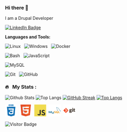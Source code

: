 ### Hi there 👋
I am a Drupal Developer

<!--<p align="center">-->
<a href="https://www.linkedin.com/in/andrew-vtyurin-02391514"><img src="https://img.shields.io/badge/LinkedIn-blue?style=for-the-badge&logo=linkedin&logoColor=white" alt="LinkedIn Badge"></a>
<!--</p>-->

**Languages and Tools:**

![Linux](https://img.shields.io/badge/-Linux?logo=Linux&style=social&label=Linux&color=magenta)&nbsp;&nbsp;
![Windows](https://img.shields.io/badge/-Windows?logo=Windows&style=social&label=Windows&color=magenta)&nbsp;&nbsp;
![Docker](https://img.shields.io/badge/-Docker?logo=Docker&style=social&label=Docker&color=magenta)&nbsp;&nbsp;

![Bash](https://img.shields.io/badge/-Bash?logo=Bash&label=Bash&style=social&color=blue)&nbsp;&nbsp;
![JavaScript](https://img.shields.io/badge/-JavaScript?logo=javascript&style=social&label=JS&color=blue)

![MySQL](https://img.shields.io/badge/-MySQL?logo=mysql&style=social&label=MySQL&color=yellow)&nbsp;&nbsp;

![Git](https://img.shields.io/badge/-Git?logo=git&style=social&label=Git&labelColor=green)&nbsp;&nbsp;
![GitHub](https://img.shields.io/badge/-GitHub?logo=github&style=social&label=GitHub&labelColor=green)&nbsp;&nbsp;

### 🔥 &nbsp; My Stats :
![Github Stats](https://github-readme-stats.vercel.app/api?username=Sutry&count_private=true&show_icons=true&include_all_commits=true)
![Top Langs](https://github-readme-stats.vercel.app/api/top-langs/?username=Sutry&hide=TeX&layout=compact)
[![GitHub Streak](http://github-readme-streak-stats.herokuapp.com?user=Sutry&theme=dark&background=000000)](https://git.io/streak-stats)
[![Top Langs](https://github-readme-stats.vercel.app/api/top-langs/?username=Sutry&layout=compact&theme=vision-friendly-dark)](https://github.com/anuraghazra/github-readme-stats)



<img src="https://github.com/devicons/devicon/blob/master/icons/css3/css3-plain-wordmark.svg"  title="CSS3" alt="CSS" width="40" height="40"/>&nbsp;
<img src="https://github.com/devicons/devicon/blob/master/icons/html5/html5-original.svg" title="HTML5" alt="HTML" width="40" height="40"/>&nbsp;
<img src="https://github.com/devicons/devicon/blob/master/icons/javascript/javascript-original.svg" title="JavaScript" alt="JavaScript" width="40" height="40"/>&nbsp;
<img src="https://github.com/devicons/devicon/blob/master/icons/mysql/mysql-original-wordmark.svg" title="MySQL" alt="MySQL" width="40" height="40"/>&nbsp;
<img src="https://github.com/devicons/devicon/blob/master/icons/git/git-original-wordmark.svg" title="Git" alt="Git" width="40" height="40"/>&nbsp;

![Visitor Badge](https://visitor-badge.laobi.icu/badge?page_id=Sutry.Sutry)

<!--
**Sutry/Sutry** is a ✨ _special_ ✨ repository because its `README.md` (this file) appears on your GitHub profile.

Here are some ideas to get you started:

- 🔭 I’m currently working on ...
- 🌱 I’m currently learning ...
- 👯 I’m looking to collaborate on ...
- 🤔 I’m looking for help with ...
- 💬 Ask me about ...
- 📫 How to reach me: ...
- 😄 Pronouns: ...
- ⚡ Fun fact: ...
-->
